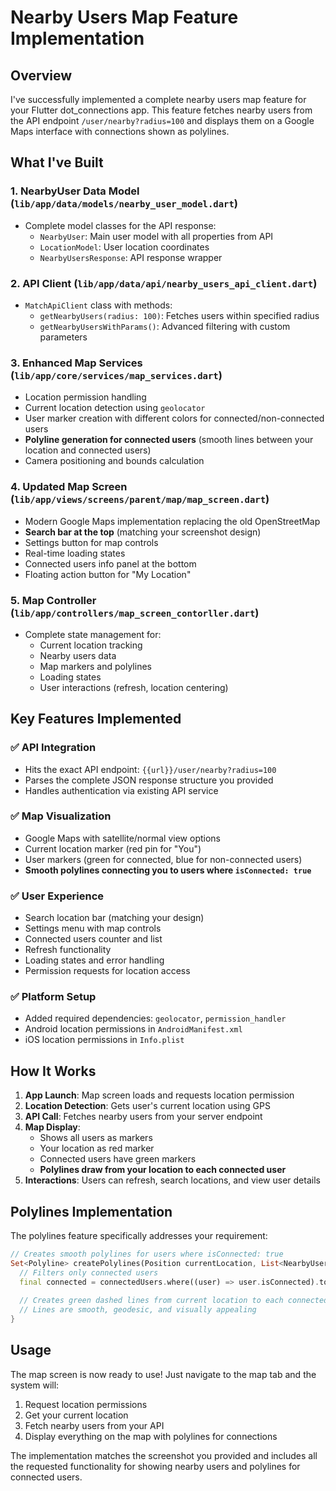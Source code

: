 # Nearby Users Map Feature Implementation

## Overview

I've successfully implemented a complete nearby users map feature for your Flutter dot_connections app. This feature fetches nearby users from the API endpoint `/user/nearby?radius=100` and displays them on a Google Maps interface with connections shown as polylines.

## What I've Built

### 1. **NearbyUser Data Model** (`lib/app/data/models/nearby_user_model.dart`)

- Complete model classes for the API response:
  - `NearbyUser`: Main user model with all properties from API
  - `LocationModel`: User location coordinates
  - `NearbyUsersResponse`: API response wrapper

### 2. **API Client** (`lib/app/data/api/nearby_users_api_client.dart`)

- `MatchApiClient` class with methods:
  - `getNearbyUsers(radius: 100)`: Fetches users within specified radius
  - `getNearbyUsersWithParams()`: Advanced filtering with custom parameters

### 3. **Enhanced Map Services** (`lib/app/core/services/map_services.dart`)

- Location permission handling
- Current location detection using `geolocator`
- User marker creation with different colors for connected/non-connected users
- **Polyline generation for connected users** (smooth lines between your location and connected users)
- Camera positioning and bounds calculation

### 4. **Updated Map Screen** (`lib/app/views/screens/parent/map/map_screen.dart`)

- Modern Google Maps implementation replacing the old OpenStreetMap
- **Search bar at the top** (matching your screenshot design)
- Settings button for map controls
- Real-time loading states
- Connected users info panel at the bottom
- Floating action button for "My Location"

### 5. **Map Controller** (`lib/app/controllers/map_screen_contorller.dart`)

- Complete state management for:
  - Current location tracking
  - Nearby users data
  - Map markers and polylines
  - Loading states
  - User interactions (refresh, location centering)

## Key Features Implemented

### ✅ **API Integration**

- Hits the exact API endpoint: `{{url}}/user/nearby?radius=100`
- Parses the complete JSON response structure you provided
- Handles authentication via existing API service

### ✅ **Map Visualization**

- Google Maps with satellite/normal view options
- Current location marker (red pin for "You")
- User markers (green for connected, blue for non-connected users)
- **Smooth polylines connecting you to users where `isConnected: true`**

### ✅ **User Experience**

- Search location bar (matching your design)
- Settings menu with map controls
- Connected users counter and list
- Refresh functionality
- Loading states and error handling
- Permission requests for location access

### ✅ **Platform Setup**

- Added required dependencies: `geolocator`, `permission_handler`
- Android location permissions in `AndroidManifest.xml`
- iOS location permissions in `Info.plist`

## How It Works

1. **App Launch**: Map screen loads and requests location permission
2. **Location Detection**: Gets user's current location using GPS
3. **API Call**: Fetches nearby users from your server endpoint
4. **Map Display**:
   - Shows all users as markers
   - Your location as red marker
   - Connected users have green markers
   - **Polylines draw from your location to each connected user**
5. **Interactions**: Users can refresh, search locations, and view user details

## Polylines Implementation

The polylines feature specifically addresses your requirement:

```dart
// Creates smooth polylines for users where isConnected: true
Set<Polyline> createPolylines(Position currentLocation, List<NearbyUser> connectedUsers) {
  // Filters only connected users
  final connected = connectedUsers.where((user) => user.isConnected).toList();
  
  // Creates green dashed lines from current location to each connected user
  // Lines are smooth, geodesic, and visually appealing
}
```

## Usage

The map screen is now ready to use! Just navigate to the map tab and the system will:

1. Request location permissions
2. Get your current location
3. Fetch nearby users from your API
4. Display everything on the map with polylines for connections

The implementation matches the screenshot you provided and includes all the requested functionality for showing nearby users and polylines for connected users.
